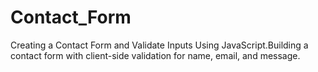 # Contact_Form
Creating a Contact Form and Validate Inputs Using JavaScript.Building a contact form with client-side validation for name, email, and message.
